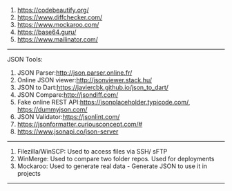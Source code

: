 1. https://codebeautify.org/
2. https://www.diffchecker.com/
3. https://www.mockaroo.com/
4. https://base64.guru/
5. https://www.mailinator.com/

---

JSON Tools:

1. JSON Parser:http://json.parser.online.fr/
2. Online JSON viewer:http://jsonviewer.stack.hu/
3. JSON to Dart:https://javiercbk.github.io/json_to_dart/
4. JSON Compare:http://jsondiff.com/
5. Fake online REST API:https://jsonplaceholder.typicode.com/, https://dummyjson.com/
6. JSON Validator:https://jsonlint.com/
7. https://jsonformatter.curiousconcept.com/#
8. https://www.jsonapi.co/json-server

---

1. Filezilla/WinSCP: Used to access files via SSH/ sFTP
2. WinMerge: Used to compare two folder repos. Used for deployments
3. Mockaroo: Used to generate real data - Generate JSON to use it in projects

---

